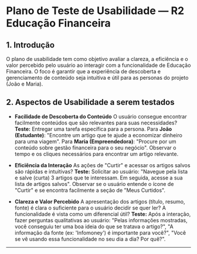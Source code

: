 # Plano de Teste de Usabilidade — R2 Educação Financeira

## 1. Introdução

O plano de usabilidade tem como objetivo avaliar a clareza, a eficiência e o valor percebido pelo usuário ao interagir com a funcionalidade de Educação Financeira. O foco é garantir que a experiência de descoberta e gerenciamento de conteúdo seja intuitiva e útil para as personas do projeto (João e Maria).

## 2. Aspectos de Usabilidade a serem testados

- **Facilidade de Descoberta do Conteúdo**
  O usuário consegue encontrar facilmente conteúdos que são relevantes para suas necessidades?
  **Teste:** Entregar uma tarefa específica para a persona. Para **João (Estudante)**: "Encontre um artigo que te ajude a economizar dinheiro para uma viagem". Para **Maria (Empreendedora)**: "Procure por um conteúdo sobre gestão financeira para o seu negócio". Observar o tempo e os cliques necessários para encontrar um artigo relevante.

- **Eficiência da Interação**
  As ações de "Curtir" e acessar os artigos salvos são rápidas e intuitivas?
  **Teste:** Solicitar ao usuário: "Navegue pela lista e salve (curta) 3 artigos que te interessam. Em seguida, acesse a sua lista de artigos salvos". Observar se o usuário entende o ícone de "Curtir" e se encontra facilmente a seção de "Meus Curtidos".

- **Clareza e Valor Percebido**
  A apresentação dos artigos (título, resumo, fonte) é clara o suficiente para o usuário decidir se quer ler? A funcionalidade é vista como um diferencial útil?
  **Teste:** Após a interação, fazer perguntas qualitativas ao usuário: "Pelas informações mostradas, você conseguiu ter uma boa ideia do que se tratava o artigo?", "A informação da fonte (ex: 'Infomoney') é importante para você?", "Você se vê usando essa funcionalidade no seu dia a dia? Por quê?".

---